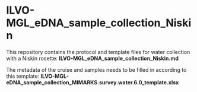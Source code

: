 # ILVO-MGL_eDNA_sample_collection_Niskin

This repository contains the protocol and template files for water collection with a Niskin rosette: **ILVO-MGL_eDNA_sample_collection_Niskin.md**

The metadata of the cruise and samples needs to be filled in according to this template: **ILVO-MGL-eDNA_sample_collection_MIMARKS.survey.water.6.0_template.xlsx**
